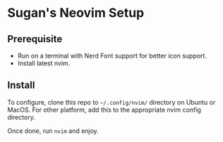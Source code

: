# Sugan's Neovim Setup

## Prerequisite

- Run on a terminal with Nerd Font support for better icon support.
- Install latest nvim.


## Install

To configure, clone this repo to `~/.config/nvim/` directory on Ubuntu or MacOS.
For other platform, add this to the appropriate nvim config directory.

Once done, run `nvim` and enjoy.

